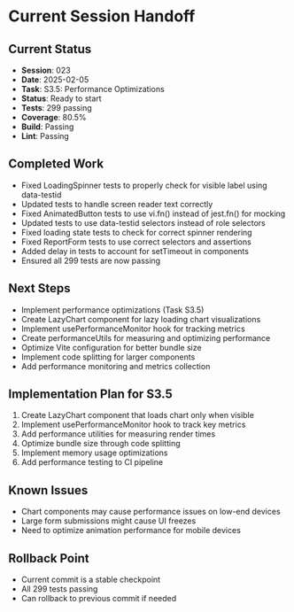 # Current Session Handoff

## Current Status
- **Session**: 023
- **Date**: 2025-02-05
- **Task**: S3.5: Performance Optimizations
- **Status**: Ready to start
- **Tests**: 299 passing
- **Coverage**: 80.5%
- **Build**: Passing
- **Lint**: Passing

## Completed Work
- Fixed LoadingSpinner tests to properly check for visible label using data-testid
- Updated tests to handle screen reader text correctly
- Fixed AnimatedButton tests to use vi.fn() instead of jest.fn() for mocking
- Updated tests to use data-testid selectors instead of role selectors
- Fixed loading state tests to check for correct spinner rendering
- Fixed ReportForm tests to use correct selectors and assertions
- Added delay in tests to account for setTimeout in components
- Ensured all 299 tests are now passing

## Next Steps
- Implement performance optimizations (Task S3.5)
- Create LazyChart component for lazy loading chart visualizations
- Implement usePerformanceMonitor hook for tracking metrics
- Create performanceUtils for measuring and optimizing performance
- Optimize Vite configuration for better bundle size
- Implement code splitting for larger components
- Add performance monitoring and metrics collection

## Implementation Plan for S3.5
1. Create LazyChart component that loads chart only when visible
2. Implement usePerformanceMonitor hook to track key metrics
3. Add performance utilities for measuring render times
4. Optimize bundle size through code splitting
5. Implement memory usage optimizations
6. Add performance testing to CI pipeline

## Known Issues
- Chart components may cause performance issues on low-end devices
- Large form submissions might cause UI freezes
- Need to optimize animation performance for mobile devices

## Rollback Point
- Current commit is a stable checkpoint
- All 299 tests passing
- Can rollback to previous commit if needed